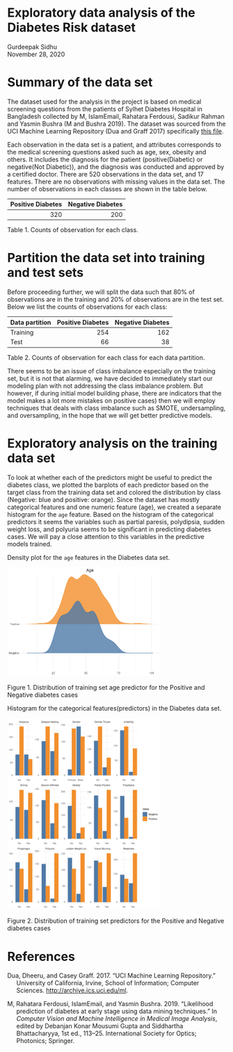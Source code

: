 Exploratory data analysis of the Diabetes Risk dataset
================
Gurdeepak Sidhu <br>
November 28, 2020

Summary of the data set
=======================

The dataset used for the analysis in the project is based on medical
screening questions from the patients of Sylhet Diabetes Hospital in
Bangladesh collected by M, IslamEmail, Rahatara Ferdousi, Sadikur Rahman
and Yasmin Bushra (M and Bushra 2019). The dataset was sourced from the
UCI Machine Learning Repository (Dua and Graff 2017) specifically [this
file](https://archive.ics.uci.edu/ml/machine-learning-databases/00529/diabetes_data_upload.csv).

Each observation in the data set is a patient, and attributes
corresponds to the medical screening questions asked such as age, sex,
obesity and others. It includes the diagnosis for the patient
(positive(Diabetic) or negative(Not Diabetic)), and the diagnosis was
conducted and approved by a certified doctor. There are 520 observations
in the data set, and 17 features. There are no observations with missing
values in the data set. The number of observations in each classes are
shown in the table below.

| Positive Diabetes | Negative Diabetes |
|------------------:|------------------:|
|               320 |               200 |

Table 1. Counts of observation for each class.

Partition the data set into training and test sets
==================================================

Before proceeding further, we will split the data such that 80% of
observations are in the training and 20% of observations are in the test
set. Below we list the counts of observations for each class:

| Data partition | Positive Diabetes | Negative Diabetes |
|:---------------|------------------:|------------------:|
| Training       |               254 |               162 |
| Test           |                66 |                38 |

Table 2. Counts of observation for each class for each data partition.

There seems to be an issue of class imbalance especially on the training
set, but it is not that alarming, we have decided to immediately start
our modeling plan with not addressing the class imbalance problem. But
however, if during initial model building phase, there are indicators
that the model makes a lot more mistakes on positive cases) then we will
employ techniques that deals with class imbalance such as SMOTE,
undersampling, and oversampling, in the hope that we will get better
predictive models.

Exploratory analysis on the training data set
=============================================

To look at whether each of the predictors might be useful to predict the
diabetes class, we plotted the barplots of each predictor based on the
target class from the training data set and colored the distribution by
class (Negative: blue and positive: orange). Since the dataset has
mostly categorical features and one numeric feature (age), we created a
separate histogram for the `age` feature. Based on the histogram of the
categorical predictors it seems the variables such as partial paresis,
polydipsia, sudden weight loss, and polyuria seems to be significant in
predicting diabetes cases. We will pay a close attention to this
variables in the predictive models trained.

Density plot for the `age` features in the Diabetes data set.

<div class="figure">

<img src="diabetes_eda_files/figure-gfm/Age class distributions-1.png" alt="Figure 1. Distribution of training set age predictor for the Positive and Negative diabetes cases" width="70%" height="70%" />
<p class="caption">
Figure 1. Distribution of training set age predictor for the Positive
and Negative diabetes cases
</p>

</div>

Histogram for the categorical features(predictors) in the Diabetes data
set.

<div class="figure">

<img src="diabetes_eda_files/figure-gfm/categorical predictor distributions-1.png" alt="Figure 2. Distribution of training set predictors for the Positive and Negative diabetes cases" width="70%" />
<p class="caption">
Figure 2. Distribution of training set predictors for the Positive and
Negative diabetes cases
</p>

</div>

References
==========

<div id="refs" class="references hanging-indent">

<div id="ref-Dua2019">

Dua, Dheeru, and Casey Graff. 2017. “UCI Machine Learning Repository.”
University of California, Irvine, School of Information; Computer
Sciences. <http://archive.ics.uci.edu/ml>.

</div>

<div id="ref-Islametal">

M, Rahatara Ferdousi, IslamEmail, and Yasmin Bushra. 2019. “Likelihood
prediction of diabetes at early stage using data mining techniques.” In
*Computer Vision and Machine Intelligence in Medical Image Analysis*,
edited by Debanjan Konar Mousumi Gupta and Siddhartha Bhattacharyya, 1st
ed., 113–25. International Society for Optics; Photonics; Springer.

</div>

</div>
